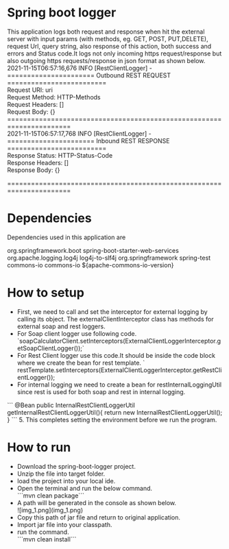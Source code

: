 <h1>Spring boot logger</h1>
<p>This application logs both request and response when hit the external server 
with input params (with methods, eg. GET, POST, PUT,DELETE), request Url, query string,
also response of this action, both success and errors and Status code.It logs not only 
incoming https request/response but also outgoing https requests/response in json format as shown below.<br>
2021-11-15T06:57:16,676 INFO [RestClientLogger] -<br>
====================== Outbound REST REQUEST =========================<br>
Request URI: uri<br>
Request Method: HTTP-Methods<br>
Request Headers: []<br>
Request Body: {}<br>
======================================================================<br>
2021-11-15T06:57:17,768 INFO [RestClientLogger] -<br>
====================== Inbound REST RESPONSE =========================<br>
Response Status: HTTP-Status-Code<br>
Response Headers: []<br>
Response Body: {}<br>

======================================================================<br>
</p>



<h1>Dependencies</h1>
<p>Dependencies used in this application are</p>
<dependency>
       <groupId>org.springframework.boot</groupId>
       <artifactId>spring-boot-starter-web-services</artifactId>
       <exclusions>
       <exclusion>
       <groupId>org.apache.logging.log4j</groupId>
       <artifactId>log4j-to-slf4j</artifactId>
       </exclusion>
       </exclusions>
</dependency>
<dependency>
            <groupId>org.springframework</groupId>
            <artifactId>spring-test</artifactId>
</dependency>

<dependency>
            <groupId>commons-io</groupId>
            <artifactId>commons-io</artifactId>
            <version>${apache-commons-io-version}</version>
</dependency>



<h1>How to setup</h1>
<ul>
       <li>
 First, we need to call and set the interceptor for external logging by calling its object.
              The externalClientInterceptor class has methods for external soap and rest loggers.</li>
       <li>
 For Soap client logger use following code.
              `soapCalculatorClient.setInterceptors(ExternalClientLoggerInterceptor.getSoapClientLogger());`</li>
       <li>
 For Rest Client logger use this code.It should be inside the code block where we create the bean for rest template.
              ` restTemplate.setInterceptors(ExternalClientLoggerInterceptor.getRestClientLogger());</li>
       <li>
 For internal logging we need to create a bean for restInternalLoggingUtil since rest is used for both soap and rest in
              internal logging.</li>
       </ul>
   ```    
   @Bean
   public InternalRestClientLoggerUtil getInternalRestClientLoggerUtil(){
   return new InternalRestClientLoggerUtil();
   }
   ```
5. This completes setting the environment before we run the program.




<h1>How to run</h1>
<ul>
       <li>
 Download the spring-boot-logger project.
       </li>
       <li>
 Unzip the file into target folder.
       </li>
       <li>
 load the project into your local ide.
       </li>
       <li>
 Open the terminal and run the below command.
       </li>
   ```mvn clean package```
       <li>
              A path will be generated in the console as shown below.</li>
   ![img_1.png](img_1.png)
       <li>
 Copy this path of jar file and return to original application.
       </li>
       <li>
 Import jar file into your classpath.
       </li>
       <li>
 run the command.
       </li>
```mvn clean install```






